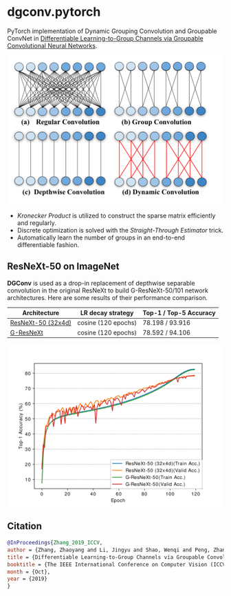 # dgconv.pytorch
PyTorch implementation of Dynamic Grouping Convolution and Groupable ConvNet in [Differentiable Learning-to-Group Channels via Groupable Convolutional Neural Networks](https://arxiv.org/abs/1908.05867).

![](figs/Dynamic_Conv.png)

* *Kronecker Product* is utilized to construct the sparse matrix efficiently and regularly.
* Discrete optimization is solved with the *Straight-Through Estimator* trick.
* Automatically learn the number of groups in an end-to-end differentiable fashion.

## ResNeXt-50 on ImageNet

**DGConv** is used as a drop-in replacement of depthwise separable convolution in the original ResNeXt to build G-ResNeXt-50/101 network architectures. Here are some results of their performance comparison.

| Architecture                                                 | LR decay strategy   | Top-1 / Top-5 Accuracy |
| ------------------------------------------------------------ | ------------------- | ---------------------- |
| [ResNeXt-50 (32x4d)](https://drive.google.com/open?id=1zVQm-aoJV6GRi-mCds7B8HVcsI8Jbjim) | cosine (120 epochs) | 78.198 / 93.916        |
| [G-ResNeXt](https://drive.google.com/open?id=1elM-FVacE-Pkin_hCiW24oKCogHEaYRn) | cosine (120 epochs) | 78.592 / 94.106        |

![](figs/ablation.png)

## Citation

```bibtex
@InProceedings{Zhang_2019_ICCV,
author = {Zhang, Zhaoyang and Li, Jingyu and Shao, Wenqi and Peng, Zhanglin and Zhang, Ruimao and Wang, Xiaogang and Luo, Ping},
title = {Differentiable Learning-to-Group Channels via Groupable Convolutional Neural Networks},
booktitle = {The IEEE International Conference on Computer Vision (ICCV)},
month = {Oct},
year = {2019}
}
```

